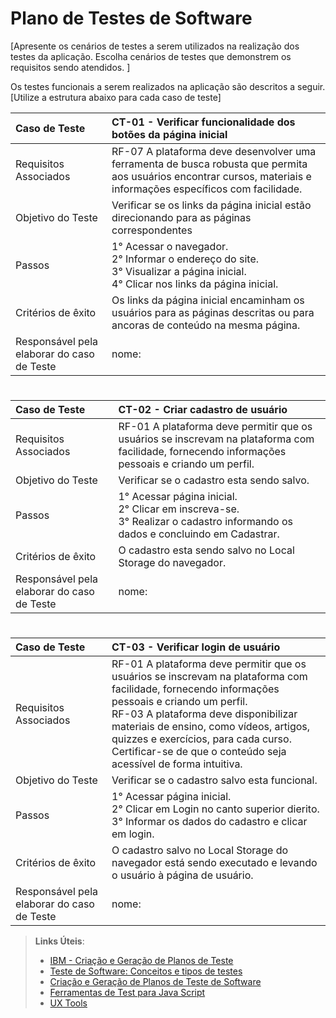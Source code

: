 # Plano de Testes de Software

[Apresente os cenários de testes a serem utilizados na realização dos testes da aplicação. Escolha cenários de testes que demonstrem os requisitos sendo atendidos. ]

Os testes funcionais a serem realizados na aplicação são descritos a seguir. [Utilize a estrutura abaixo para cada caso de teste]

|Caso de Teste    | CT-01 - Verificar funcionalidade dos botões da página inicial |
|:---|:---|
| Requisitos Associados | RF-07	A plataforma deve desenvolver uma ferramenta de busca robusta que permita aos usuários encontrar cursos, materiais e informações específicos com facilidade. |
| Objetivo do Teste | Verificar se os links da página inicial estão direcionando para as páginas correspondentes|
| Passos | 1° Acessar o navegador.<br> 2° Informar o endereço do site.<br> 3° Visualizar a página inicial.<br> 4° Clicar nos links da página inicial. |
| Critérios de êxito |  Os links da página inicial  encaminham os usuários para as páginas descritas ou para ancoras de conteúdo na mesma página. |
| Responsável pela elaborar do caso de Teste | nome: |

#
|Caso de Teste    | CT-02 - Criar cadastro de usuário |
|:---|:---|
| Requisitos Associados | RF-01	A plataforma deve permitir que os usuários se inscrevam na plataforma com facilidade, fornecendo informações pessoais e criando um perfil. |
| Objetivo do Teste | Verificar se o cadastro esta sendo salvo. |
| Passos | 1° Acessar página inicial.<br> 2° Clicar em inscreva-se.<br> 3° Realizar o cadastro informando os dados e concluindo em Cadastrar.<br> |
| Critérios de êxito | O cadastro esta sendo salvo no Local Storage do navegador. |
| Responsável pela elaborar do caso de Teste | nome: |

#
|Caso de Teste    | CT-03 - Verificar login de usuário |
|:---|:---|
| Requisitos Associados | RF-01	A plataforma deve permitir que os usuários se inscrevam na plataforma com facilidade, fornecendo informações pessoais e criando um perfil.<br>RF-03	A plataforma deve disponibilizar materiais de ensino, como vídeos, artigos, quizzes e exercícios, para cada curso. Certificar-se de que o conteúdo seja acessível de forma intuitiva. |
| Objetivo do Teste | Verificar se o cadastro salvo esta funcional. |
| Passos | 1° Acessar página inicial.<br> 2° Clicar em Login no canto superior dierito.<br> 3° Informar os dados do cadastro e clicar em login.<br> |
| Critérios de êxito | O cadastro salvo no Local Storage do navegador está sendo executado e levando o usuário à página de usuário. |
| Responsável pela elaborar do caso de Teste | nome: |



 
> **Links Úteis**:
> - [IBM - Criação e Geração de Planos de Teste](https://www.ibm.com/developerworks/br/local/rational/criacao_geracao_planos_testes_software/index.html)
> -  [Teste de Software: Conceitos e tipos de testes](https://blog.onedaytesting.com.br/teste-de-software/)
> - [Criação e Geração de Planos de Teste de Software](https://www.ibm.com/developerworks/br/local/rational/criacao_geracao_planos_testes_software/index.html)
> - [Ferramentas de Test para Java Script](https://geekflare.com/javascript-unit-testing/)
> - [UX Tools](https://uxdesign.cc/ux-user-research-and-user-testing-tools-2d339d379dc7)
